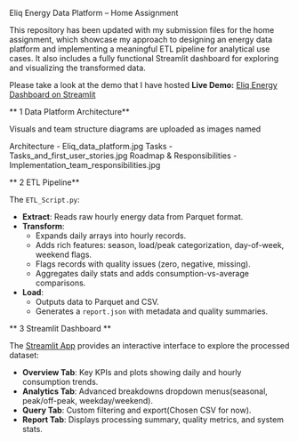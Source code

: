 Eliq Energy Data Platform – Home Assignment


This repository has been updated with my submission files for the home assignment, which showcase my approach to designing an energy data platform and implementing a meaningful ETL pipeline for analytical use cases.
It also includes a fully functional Streamlit dashboard for exploring and visualizing the transformed data.


Please take a look at the demo that I have hosted
**Live Demo:** [Eliq Energy Dashboard on Streamlit](https://eliq-energy-dashboard.streamlit.app/)


** 1 Data Platform Architecture**

Visuals and team structure diagrams are uploaded as images named 

Architecture - Eliq_data_platform.jpg
Tasks - Tasks_and_first_user_stories.jpg
Roadmap & Responsibilities - Implementation_team_responsibilities.jpg


 ** 2  ETL Pipeline**

 
The `ETL_Script.py`:

- **Extract**: Reads raw hourly energy data from Parquet format.
- **Transform**:
  - Expands daily arrays into hourly records.
  - Adds rich features: season, load/peak categorization, day-of-week, weekend flags.
  - Flags records with quality issues (zero, negative, missing).
  - Aggregates daily stats and adds consumption-vs-average comparisons.
- **Load**:
  - Outputs data to Parquet and CSV.
  - Generates a `report.json` with metadata and quality summaries.
 
** 3 Streamlit Dashboard **

The [Streamlit App](https://eliq-energy-dashboard.streamlit.app/) provides an interactive interface to explore the processed dataset:

- **Overview Tab**: Key KPIs and plots showing daily and hourly consumption trends.
- **Analytics Tab**: Advanced breakdowns dropdown menus(seasonal, peak/off-peak, weekday/weekend).
- **Query Tab**: Custom filtering and export(Chosen CSV for now).
- **Report Tab**: Displays processing summary, quality metrics, and system stats.
